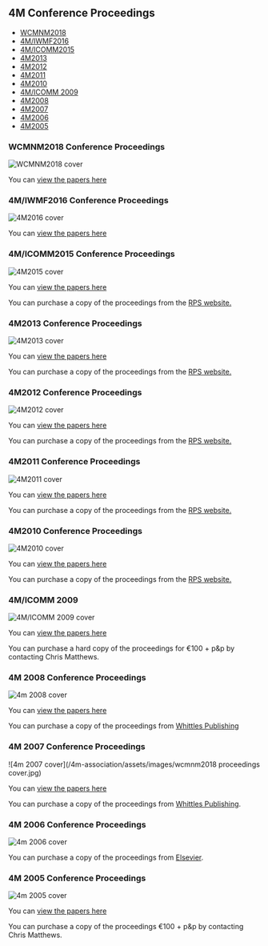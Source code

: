 ## 4M Conference Proceedings

<ul class="links in-links">
<li><a href="/content/4M-conference-series#2018">WCMNM2018</a></li>
<li><a href="/content/4M-conference-series#2016">4M/IWMF2016</a></li>
<li><a href="/content/4M-conference-series#2015">4M/ICOMM2015</a></li>
<li><a href="/content/4M-conference-series#2013">4M2013</a></li>
<li><a href="/content/4M-conference-series#2012">4M2012</a></li>
<li><a href="/content/4M-conference-series#2011">4M2011</a></li>  
<li><a href="/content/4M-conference-series#2010">4M2010</a></li>
<li><a href="/content/4M-conference-series#2009">4M/ICOMM 2009</a></li>
<li><a href="/content/4M-conference-series#2008">4M2008</a></li>
<li><a href="/content/4M-conference-series#2007">4M2007</a></li>
<li><a href="/content/4M-conference-series#2006">4M2006</a></li>
<li><a href="/content/4M-conference-series#2005">4M2005</a></li>
</ul>


<h3 id="2018">WCMNM2018 Conference Proceedings</h3>

![WCMNM2018 cover](/4m-association/assets/images/cover_4M2018.jpg)

You can [view the papers here](http://rpsonline.com.sg/proceedings/9789811127281/)

<h3 id="2016">4M/IWMF2016 Conference Proceedings</h3>

![4M2016 cover](/4m-association/assets/images/cover-2016.jpg)

You can [view the papers here](http://rpsonline.com.sg/proceedings/9789811107504/index.html)

<h3 id="2015">4M/ICOMM2015 Conference Proceedings</h3>

![4M2015 cover](/4m-association/assets/images/cover-2015_0.jpg)

You can [view the papers here](http://rpsonline.com.sg/proceedings/9789810946098/index.html)

You can purchase a copy of the proceedings from the [RPS website.](http://rpsonline.com.sg/rpsweb/9789810946098.html)

<h3 id="2013">4M2013 Conference Proceedings</h3>

![4M2013 cover](/4m-association/assets/images/cover-4M2013.jpg)

You can [view the papers here](http://rpsonline.com.sg/proceedings/9789810772475/)

You can purchase a copy of the proceedings from the [RPS website.](http://rpsonline.com.sg/rpsweb/9789810772475.html)


<h3 id="2012">4M2012 Conference Proceedings</h3>

![4M2012 cover](/4m-association/assets/images/cover-4M2012.jpg)

You can [view the papers here](http://rpsonline.com.sg/proceedings/9789810733544/)

You can purchase a copy of the proceedings from the [RPS website.](http://rpsonline.com.sg/rpsweb/9789810733537.html) 


<h3 id="2011">4M2011 Conference Proceedings</h3>

![4M2011 cover](/4m-association/assets/images/cover-4M2011.jpg)

You can [view the papers here](http://rpsonline.com.sg/proceedings/9789810703196/index.html)

You can purchase a copy of the proceedings from the [RPS website.](http://rpsonline.com.sg/rpsweb/8th-international-conference-on-multi-material-micro-manufacture.html)    

  
<h3 id="2010">4M2010 Conference Proceedings</h3>

![4M2010 cover](/4m-association/assets/images/cover-4M2010.jpg)

You can [view the papers here](http://rpsonline.com.sg/proceedings/9789810865559/index.html)

You can purchase a copy of the proceedings from the [RPS website.](http://rpsonline.com.sg/proceedings/9789810865559.html)  


<h3 id="2009">4M/ICOMM 2009</h3>

![4M/ICOMM 2009 cover](/4m-association/assets/images/cover-4MICOMM2009.jpg)

You can [view the papers here](http://rpsonline.com.sg/proceedings/4M2009RP001/) 
 
You can purchase a hard copy of the proceedings for 	€100 + p&p by contacting Chris Matthews.


<h3 id="2008">4M 2008 Conference Proceedings</h3>

![4m 2008 cover](/4m-association/assets/images/cover-4M2008.jpg)

You can [view the papers here](http://www.4m-net.org/KnowledgeBase)

You can purchase a copy of the proceedings from [Whittles Publishing](http://moo.whittlespublishing.com/whittles/item/5106)


<h3 id="2007">4M 2007 Conference Proceedings</h3>

![4m 2007 cover](/4m-association/assets/images/wcmnm2018 proceedings cover.jpg)

You can [view the papers here](http://www.4m-net.org/KnowledgeBase)

You can purchase a copy of the proceedings from [Whittles Publishing](http://moo.whittlespublishing.com/whittles/item/3779).

<h3 id="2006">4M 2006 Conference Proceedings</h3>

![4m 2006 cover](/4m-association/assets/images/cover-4M2006.jpg)

You can purchase a copy of the proceedings from [Elsevier](http://elsevier.com/wps/find/bookdescription.cws_home/710258/description).

<h3 id="2005">4M 2005 Conference Proceedings</h3>

![4m 2005 cover](/4m-association/assets/images/cover-4M2005.jpg)

You can [view the papers here](http://www.4m-net.org/KnowledgeBase)

You can purchase a copy of the proceedings €100 + p&p by contacting Chris Matthews.